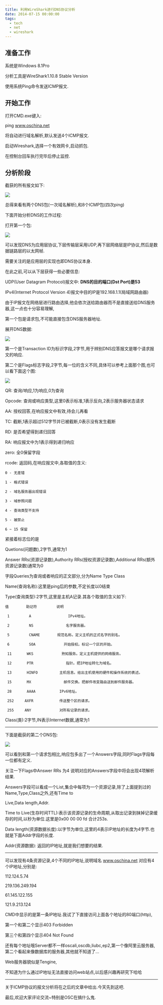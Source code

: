 ```yaml
---
title: 利用WireShark进行DNS协议分析
date: 2014-07-15 00:00:00
tags:
  - tech
  - net
  - wireshark
---
```


## 准备工作

系统是Windows 8.1Pro

分析工具是WireShark1.10.8 Stable Version

使用系统Ping命令发送ICMP报文.

## 开始工作

打开CMD.exe键入:

ping www.oschina.net

将自动进行域名解析,默认发送4个ICMP报文.

启动Wireshark,选择一个有效网卡,启动抓包.

在控制台回车执行完毕后停止监控.

## 分析阶段

截获的所有报文如下:

![](105637_ELD7_580940.png)

总得来看有两个DNS包(一次域名解析),和8个ICMP包(四次ping)

下面开始分析DNS的工作过程:

打开第一个包:

![](105955_GH0O_580940.png)

可以发现DNS为应用层协议,下层传输层采用UDP,再下层网络层是IP协议,然后是数据链路层的以太网帧.

需要关注的是应用层的实现也即DNS协议本身.

在此之前,可以从下层获得一些必要信息:

UDP(User Datagram Protocol)报文中: **DNS的目的端口(Dst Port)是53**

IPv4(Internet Protocol Version 4)报文中目的IP是192.168.1.1(局域网路由器)

由于IP报文在网络层进行路由选择,他会依次送给路由器而不是直接送给DNS服务器,这一点也十分容易理解,

第一个包是请求包,不可能直接包含DNS服务器地址.

展开DNS数据:

![](111309_VYYI_580940.png)

第一个是Transaction ID为标识字段,2字节,用于辨别DNS应答报文是哪个请求报文的响应.

第二个是Flags标志字段,2字节,每一位的含义不同,具体可以参考上面那个图,也可以看下面这个图:

![](113034_JmcJ_580940.jpg)

QR: 查询/响应,1为响应,0为查询

Opcode: 查询或响应类型,这里0表示标准,1表示反向,2表示服务器状态请求

AA: 授权回答,在响应报文中有效,待会儿再看

TC: 截断,1表示超过512字节并已被截断,0表示没有发生截断

RD: 是否希望得到递归回答

RA: 响应报文中为1表示得到递归响应

zero: 全0保留字段

rcode: 返回码,在响应报文中,各取值的含义:

    0 - 无差错

    1 - 格式错误

    2 - 域名服务器出现错误

    3 - 域参照问题

    4 - 查询类型不支持

    5 - 被禁止

    6 ~ 15 保留

紧接着标志位的是

Quetions(问题数),2字节,通常为1

Answer RRs(资源记录数),Authority RRs(授权资源记录数),Additional RRs(额外资源记录数)通常为0

字段Queries为查询或者响应的正文部分,分为Name Type Class

Name(查询名称):这里是ping后的参数,不定长度以0结束

Type(查询类型):2字节,这里是主机A记录.其各个取值的含义如下:

    值        助记符         说明

     1         A                 IPv4地址。

     2         NS               名字服务器。

     5         CNAME        规范名称。定义主机的正式名字的别名。

     6         SOA             开始授权。标记一个区的开始。

     11       WKS             熟知服务。定义主机提供的网络服务。

     12       PTR               指针。把IP地址转化为域名。

     13       HINFO          主机信息。给出主机使用的硬件和操作系统的表述。

     15       MX               邮件交换。把邮件改变路由送到邮件服务器。

     28       AAAA           IPv6地址。

     252     AXFR            传送整个区的请求。

     255     ANY             对所有记录的请求。

Class(类):2字节,IN表示Internet数据,通常为1

----

下面是截获的第二个DNS包:

![](123716_Dner_580940.png)

可以看到和第一个请求包相比,响应包多出了一个Answers字段,同时Flags字段每一位都有定义.

关注一下Flags中Answer RRs 为4 说明对应的Answers字段中将会出现4项解析结果.

Answers字段可以看成一个List,集合中每项为一个资源记录,除了上面提到过的Name,Type,Class之外,还有Time to 

Live,Data length,Addr.

Time to Live(生存时间TTL):表示该资源记录的生命周期,从取出记录到抹掉记录缓存的时间,以秒为单位.这里是0x00 00 00 fd 合计253s.

Data length(资源数据长度):以字节为单位,这里的4表示IP地址的长度为4字节.也就是下面Addr字段的长度.

Addr(资源数据): 返回的IP地址,就是我们想要的结果.

----

可以发现有4条资源记录,4个不同的IP地址,说明域名 www.oschina.net  对应有4个IP地址,分别是:

112.124.5.74

219.136.249.194

61.145.122.155

121.9.213.124

CMD中显示的是第一条IP地址.我试了下直接访问上面各个地址的80端口(http),

第一个和第二个显示403 Forbidden

第三个和第四个显示404 Not Found

还有每个地址哦Server都不一样oscali,oscdb,liubc,ep2,第一个像阿里云服务器,第二个看起来像数据库的服务器,其他就不知道了...

Web服务器貌似是Tengine,

不知道为什么通过IP地址无法直接访问web站点,以后感兴趣再研究下哈哈

----

关于ICMP协议的报文分析将在之后的文章中给出.今天先到这吧.

最后,欢迎大家评论交流~特别是OSC在搞什么鬼.
